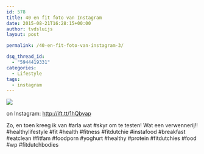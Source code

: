 ```yaml
---
id: 578
title: 40 en fit foto van Instagram
date: 2015-08-21T16:28:15+00:00
author: tvdsluijs
layout: post

permalink: /40-en-fit-foto-van-instagram-3/

dsq_thread_id:
  - "5944419331"
categories:
  - Lifestyle
tags:
  - instagram
---
```

<img src="http://ift.tt/1U4D3EY" style="" />
  
on Instagram: <http://ift.tt/1hQbvap>
  
Zo, en toen kreeg ik van #arla wat #skyr om te testen! Wat een verwennerij!! #healthylifestyle #fit #health #fitness #fitdutchie #instafood #breakfast #eatclean #fitfam #foodporn #yoghurt #healthy #protein #fitdutchies #food #wp #fitdutchbodies